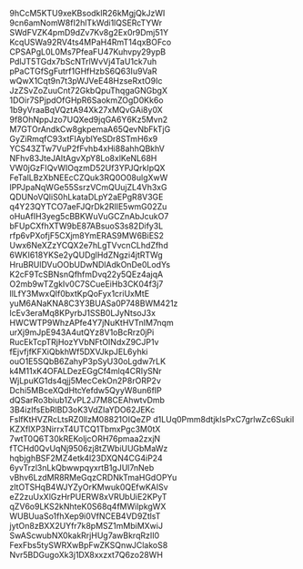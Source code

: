 9hCcM5KTU9xeKBsodklR26kMgjQkJzWI
9cn6amNomW8fI2hlTkWdi1lQSERcTYWr
SWdFVZK4pmD9dZv7Kv8g2Ex0r9Dmj51Y
KcqUSWa92RV4ts4MPaH4RmT14qxBOFco
CPSAPgL0L0Ms7PfeaFU47Kuhvpy29ypB
PdlJT5TGdx7bScNTrlWvVj4TaU1ck7uh
pPaCTGfSgFutrf1GHfHzbS6Q63Iu9VaR
wQwX1Cqt9n7t3pWJVeE48HzseRxtO9Ic
JzZSvZoZuuCnt72GkbQpuThqgaGNGbgX
1DOir7SPjpdOfGHpR6SaokmZOgD0Kk6o
1b9yVraaBqVQztA94Xk27xMQvGAi8y0X
9f8OhNppJzo7UQXed9jqGA6Y6Kz5Mvn2
M7GTOrAndkCw8gkpemaA65QevNbFkTjG
GyZiRmqfC93xtFlAyblYeSDr8STmH6x9
YCS43ZTw7VuP2fFvhb4xHi88ahhQBkhV
NFhv83JteJAItAgvXpY8Lo8xlKeNL68H
VW0jGzFIQvWIOqzmD52Uf3YPJQrkIpQX
FeTalLBzXbNEEcCZQuk3RQ0O08ulgXwW
lPPJpaNqWGe55SsrzVCmQUujZL4Vh3xG
QDUNoVQliS0hLkataDLpY2aEPgR8V3GE
q4Y23QYTCO7aeFJQrDk2RIlE5wmG02Zu
oHuAfIH3yeg5cBBKWuVuGCZnAbJcukO7
bFUpCXfhXTW9bE87ABsuoS3s82Dify3L
rfp6vPXofjF5CXjm8YmERAS9MW6BiES2
Uwx6NeXZzYCQX2e7hLgTVvcnCLhdZfhd
6WKI618YKSe2yQUDglHdZNgzi4jtRTWg
HruBRUlDVuOObUDwNDlAdkOnDe0LodYs
K2cF9TcSBNsnQfhfmDvq22y5QEz4ajqA
O2mb9wTZgkIv0C7SCueEiHb3CK04f3j7
llLfY3MwxQlf0bxtKpQoFyx1criUxMtE
yuM6ANaKNA8C3Y3BUASa0P748BWM421z
lcEv3eraMq8KPyrbJ1SSB0LJyNtsoJ3x
HWCWTP9WhzAPfe4Y7jNuKtHVTnIM7nqm
urXj9mJpE943A4utQYz8V1oBcRrz0jPi
RucEkTcpTRjHozYVbNFtOINdxZ9CJP1v
fEjvfjfKFXiQbkhWf5DXVJkpJEL6yhki
ouO1E5SQbB6ZahyP3pSyU30oLgdw7rLK
k4M11xK4OFALDezEGgCf4mlq4CRIySNr
WjLpuKG1ds4qjj5MecCekOn2P8rORP2v
Dchi5MBceXQdHtcYefdw5QyyW8un6fIP
dQSarRo3biub1ZvPL2J7M8CEAhwtvDmb
3B4izIfsEbRlBD3oK3VdZIaYDO62JEKc
FslfKtHVZRcLtsRZ0llzM08821OIQeZP
d1LUq0Pmm8dtjkIsPxC7grlwZc6Sukil
KZXflXP3NirrxT4UTCQ1TbmxPgc3M0tX
7wtT0Q6T30kREKoljcORH76pmaa2zxjN
fTCHd0QvUqNj9506zj8tZWbiUUGbMaWz
hqbjghBSF2MZ4etk4l23DXQN4CG4iP24
6yvTrzl3nLkQbwwpqyxrtB1gJUl7nNeb
vBhv6LzdMR8RMeGqzCRDNkTmaHGdOPYu
zltOTSHqB4WJYZyOrKMwuk0QEfwKAISv
eZ2zuUxXlGzHrPUERW8xVRUbUiE2KPyT
qZV6o9LKS2kNhteK0S68q4fMWilpkgWX
WUBUuaSo1fhXep9i0VfNCEB4VD9ZtlsT
jytOn8zBXX2UYfr7k8pMSZ1mMbiMXwiJ
SwAScwubNX0kakRrjHUg7awBkrqRzII0
FexFbs5tySWRXwBpFwZKSQnwJClakoS8
Nvr5BDGugoXk3j1DX8xxzxt7Q6zo28WH
